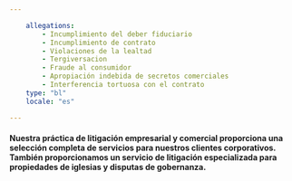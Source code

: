 ```yaml
---

    allegations: 
        - Incumplimiento del deber fiduciario
        - Incumplimiento de contrato
        - Violaciones de la lealtad
        - Tergiversacion
        - Fraude al consumidor
        - Apropiación indebida de secretos comerciales
        - Interferencia tortuosa con el contrato
    type: "bl"
    locale: "es"

---
```

<h4>
Nuestra práctica de litigación empresarial y comercial proporciona una selección completa de servicios para nuestros clientes corporativos. También proporcionamos un servicio de litigación especializada para propiedades de iglesias y disputas de gobernanza. 
</h4>

